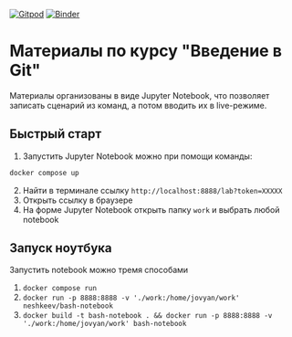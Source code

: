 [![Gitpod](https://img.shields.io/badge/%D0%9E%D1%82%D0%BA%D1%80%D1%8B%D1%82%D1%8C%20%D0%B2%20Gitpod-908a85?logo=gitpod)](https://gitpod.io/#https://github.com/neshkeev/git-intro)
[![Binder](https://img.shields.io/badge/%D0%9E%D1%82%D0%BA%D1%80%D1%8B%D1%82%D1%8C%20%D0%B2%20Binder-908a85?logo=jupyter)](https://mybinder.org/v2/gh/neshkeev/git-intro/HEAD)

# Материалы по курсу "Введение в Git"

Материалы организованы в виде Jupyter Notebook, что позволяет записать сценарий из команд, а потом вводить их в live-режиме.

## Быстрый старт

1. Запустить Jupyter Notebook можно при помощи команды:
```bash
docker compose up
```
2. Найти в терминале ссылку `http://localhost:8888/lab?token=XXXXX`
3. Открыть ссылку в браузере
4. На форме Jupyter Notebook открыть папку `work` и выбрать любой notebook

## Запуск ноутбука

Запустить notebook можно тремя способами

1. `docker compose run`
1. `docker run -p 8888:8888 -v './work:/home/jovyan/work' neshkeev/bash-notebook`
1. `docker build -t bash-notebook . && docker run -p 8888:8888 -v './work:/home/jovyan/work' bash-notebook`
